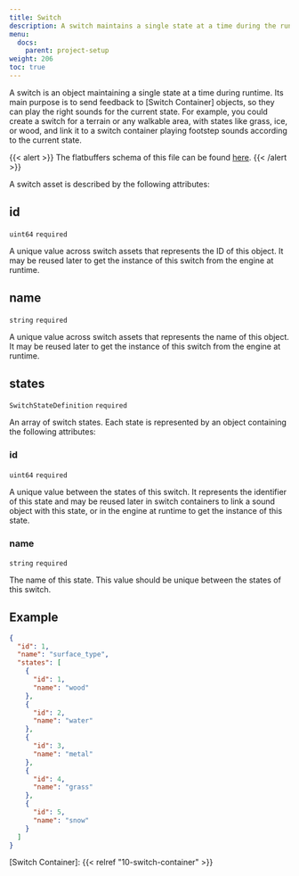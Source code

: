 ```yaml
---
title: Switch
description: A switch maintains a single state at a time during the runtime. Changes to that state are tracked by switch containers, allowing them to update playing sounds accordingly.
menu:
  docs:
    parent: project-setup
weight: 206
toc: true
---
```


A switch is an object maintaining a single state at a time during runtime. Its main purpose is to send feedback to [Switch Container] objects, so they can play the right sounds for the current state. For example, you could create a switch for a terrain or any walkable area, with states like grass, ice, or wood, and link it to a switch container playing footstep sounds according to the current state.

{{< alert >}}
The flatbuffers schema of this file can be found [here](https://github.com/SparkyStudios/AmplitudeAudioSDK/blob/main/schemas/switch_definition.fbs).
{{< /alert >}}

A switch asset is described by the following attributes:

## id

`uint64` `required`

A unique value across switch assets that represents the ID of this object. It may be reused later to get the instance of this switch from the engine at runtime.

## name

`string` `required`

A unique value across switch assets that represents the name of this object. It may be reused later to get the instance of this switch from the engine at runtime.

## states

`SwitchStateDefinition` `required`

An array of switch states. Each state is represented by an object containing the following attributes:

### id

`uint64` `required`

A unique value between the states of this switch. It represents the identifier of this state and may be reused later in switch containers to link a sound object with this state, or in the engine at runtime to get the instance of this state.

### name

`string` `required`

The name of this state. This value should be unique between the states of this switch.

## Example

```json {title="surfaces.json"}
{
  "id": 1,
  "name": "surface_type",
  "states": [
    {
      "id": 1,
      "name": "wood"
    },
    {
      "id": 2,
      "name": "water"
    },
    {
      "id": 3,
      "name": "metal"
    },
    {
      "id": 4,
      "name": "grass"
    },
    {
      "id": 5,
      "name": "snow"
    }
  ]
}
```

[Switch Container]: {{< relref "10-switch-container" >}}
